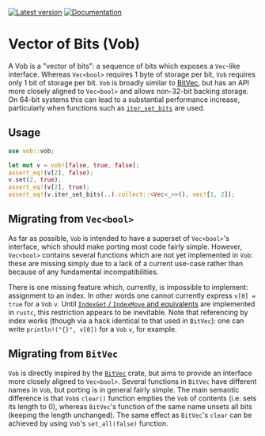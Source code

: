 [![Latest version](https://img.shields.io/crates/v/vob.svg)](https://crates.io/crates/vob)
[![Documentation](https://docs.rs/vob/badge.svg)](https://docs.rs/vob)

# Vector of Bits (Vob)

A Vob is a "vector of bits": a sequence of bits which exposes a `Vec`-like
interface. Whereas `Vec<bool>` requires 1 byte of storage per bit, `Vob`
requires only 1 bit of storage per bit. `Vob` is broadly
similar to [BitVec](https://crates.io/crates/bit-vec), but has an API more
closely aligned to `Vec<bool>` and allows non-32-bit backing storage. On 64-bit
systems this can lead to a substantial performance increase, particularly
when functions such as
[`iter_set_bits`](https://docs.rs/vob/0.1.0/vob/struct.Vob.html#method.iter_set_bits)
are used.

## Usage

```rust
use vob::vob;

let mut v = vob![false, true, false];
assert_eq!(v[2], false);
v.set(2, true);
assert_eq!(v[2], true);
assert_eq!(v.iter_set_bits(..).collect::<Vec<_>>(), vec![1, 2]);
```

## Migrating from `Vec<bool>`

As far as possible, `Vob` is intended to have a superset of `Vec<bool>`'s interface, which
should make porting most code fairly simple. However, `Vec<bool>` contains several functions
which are not yet implemented in `Vob`: these are missing simply due to a lack of a current
use-case rather than because of any fundamental incompatibilities.

There is one missing feature which, currently, is impossible to implement: assignment to an
index. In other words one cannot currently express `v[0] = true` for a `Vob` `v`. Until
[`IndexGet` / `IndexMove` and equivalents](https://github.com/rust-lang/rfcs/issues/997) are
implemented in `rustc`, this restriction appears to be inevitable. Note that referencing by
index works (though via a hack identical to that used in `BitVec`): one can write
`println!("{}", v[0])` for a `Vob` `v`, for example.


## Migrating from `BitVec`

`Vob` is directly inspired by the [`BitVec`](https://crates.io/crates/bit-vec) crate, but
aims to provide an interface more closely aligned to `Vec<bool>`. Several functions in
`BitVec` have different names in `Vob`, but porting is in general fairly simple. The main
semantic difference is that `Vob`s `clear()` function empties the `Vob` of contents
(i.e. sets its length to 0), whereas `BitVec`'s function of the same name unsets all bits
(keeping the length unchanged). The same effect as `BitVec`'s `clear` can be achieved by
using `Vob`'s `set_all(false)` function.
